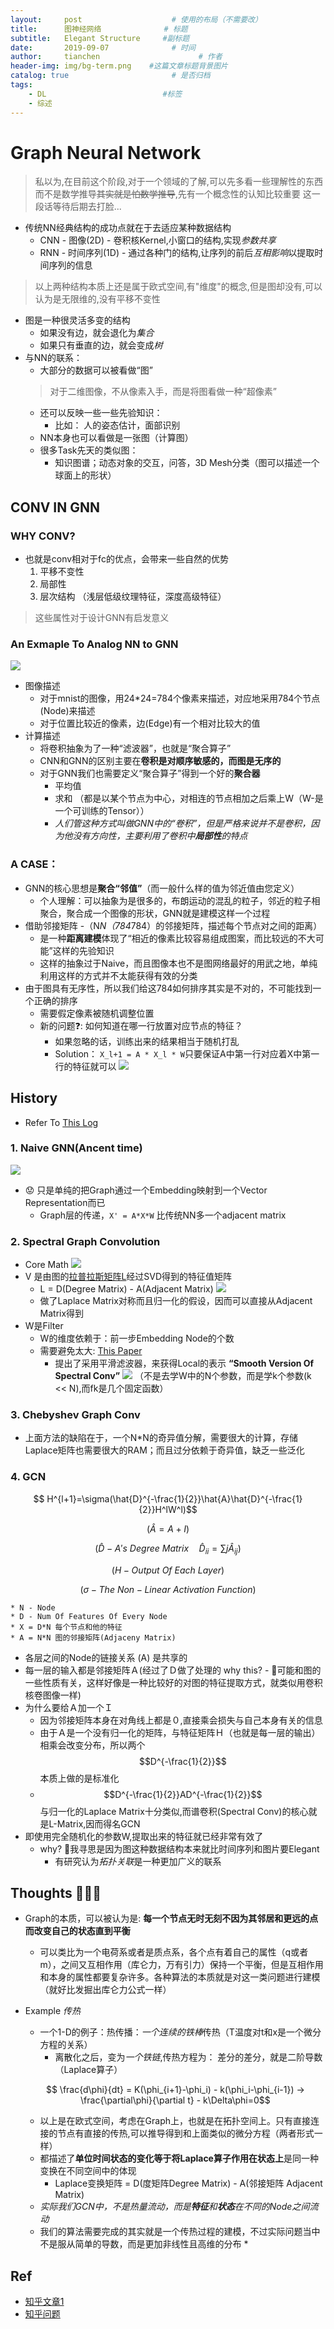 ```yaml
---
layout:     post                    # 使用的布局（不需要改）
title:      图神经网络              # 标题 
subtitle:   Elegant Structure     #副标题
date:       2019-09-07              # 时间
author:     tianchen                      # 作者
header-img: img/bg-term.png    #这篇文章标题背景图片
catalog: true                       # 是否归档
tags:    
    - DL                          #标签
    - 综述
---
```

# Graph Neural Network

> 私以为,在目前这个阶段,对于一个领域的了解,可以先多看一些理解性的东西
> 而不是数学推导~~其实就是怕数学推导~~,先有一个概念性的认知比较重要
> 这一段话等待后期去打脸...

* 传统NN经典结构的成功点就在于去适应某种数据结构
  * CNN - 图像(2D) - 卷积核Kernel,小窗口的结构,实现*参数共享*
  * RNN - 时间序列(1D) - 通过各种门的结构,让序列的前后*互相影响*以提取时间序列的信息
> 以上两种结构本质上还是属于欧式空间,有"维度"的概念,但是图却没有,可以认为是无限维的,没有平移不变性
* 图是一种很灵活多变的结构
    * 如果没有边，就会退化为*集合*
    * 如果只有垂直的边，就会变成*树*
* 与NN的联系：
    * 大部分的数据可以被看做“图”
    > 对于二维图像，不从像素入手，而是将图看做一种“超像素”
    * 还可以反映一些一些先验知识：
        * 比如： 人的姿态估计，面部识别
    * NN本身也可以看做是一张图（计算图）
    * 很多Task先天的类似图：
        * 知识图谱；动态对象的交互，问答，3D Mesh分类（图可以描述一个球面上的形状）

## CONV IN GNN
### WHY CONV?
* 也就是conv相对于fc的优点，会带来一些自然的优势
    1. 平移不变性
    2. 局部性
    3. 层次结构 （浅层低级纹理特征，深度高级特征）
> 这些属性对于设计GNN有启发意义
### An Exmaple To Analog NN to GNN
![](https://github.com/A-suozhang/MyPicBed/raw/master/img/20190907214505.png)
* 图像描述
    * 对于mnist的图像，用24*24=784个像素来描述，对应地采用784个节点(Node)来描述
    * 对于位置比较近的像素，边(Edge)有一个相对比较大的值
* 计算描述
    * 将卷积抽象为了一种“滤波器”，也就是“聚合算子”
    * CNN和GNN的区别主要在**卷积是对顺序敏感的，而图是无序的**
    * 对于GNN我们也需要定义“聚合算子”得到一个好的**聚合器**
        * 平均值
        * 求和 （都是以某个节点为中心，对相连的节点相加之后乘上W（W-是一个可训练的Tensor））
        * *人们管这种方式叫做GNN中的“卷积”，但是严格来说并不是卷积，因为他没有方向性，主要利用了卷积中**局部性**的特点*
### A CASE：
* GNN的核心思想是**聚合“邻值”**（而一般什么样的值为邻近值由您定义）
    * 个人理解：可以抽象为是很多的，布朗运动的混乱的粒子，邻近的粒子相聚合，聚合成一个图像的形状，GNN就是建模这样一个过程
* 借助邻接矩阵 -（N*N（784*784）的邻接矩阵，描述每个节点对之间的距离）
    * 是一种**距离建模**体现了“相近的像素比较容易组成图案，而比较远的不大可能”这样的先验知识
    * 这样的抽象过于Naive，而且图像本也不是图网络最好的用武之地，单纯利用这样的方式并不太能获得有效的分类
* 由于图具有无序性，所以我们给这784如何排序其实是不对的，不可能找到一个正确的排序
    * 需要假定像素被随机调整位置
    * 新的问题❓: 如何知道在哪一行放置对应节点的特征？
        * 如果忽略的话，训练出来的结果相当于随机打乱
        * Solution： ```X_l+1 = A * X_l * W```只要保证A中第一行对应着X中第一行的特征就可以
![](https://github.com/A-suozhang/MyPicBed/raw/master/img/20190907215659.png)

## History
* Refer To [This Log](https://towardsdatascience.com/tutorial-on-graph-neural-networks-for-computer-vision-and-beyond-part-2-be6d71d70f49)
### 1. Naive GNN(Ancent time)
![](https://github.com/A-suozhang/MyPicBed/raw/master/img/20190907225843.png)
* 😟 只是单纯的把Graph通过一个Embedding映射到一个Vector Representation而已
    * Graph层的传递，```X' = A*X*W``` 比传统NN多一个adjacent matrix
### 2. **Spectral Graph Convolution**
* Core Math
![](https://github.com/A-suozhang/MyPicBed/raw/master/img/20190907230951.png)
* V 是由图的[拉普拉斯矩阵L](https://en.wikipedia.org/wiki/Laplacian_matrix)经过SVD得到的特征值矩阵
    * L = D(Degree Matrix) - A(Adjacent Matrix)
    ![](https://github.com/A-suozhang/MyPicBed/raw/master/img/20190907232031.png)
    * 做了Laplace Matrix对称而且归一化的假设，因而可以直接从Adjacent Matrix得到
* W是Filter
    * W的维度依赖于：前一步Embedding Node的个数
    * 需要避免太大: [This Paper](https://arxiv.org/abs/1312.6203)
        * 提出了采用平滑滤波器，来获得Local的表示 **“Smooth Version Of Spectral Conv”**
        ![](https://github.com/A-suozhang/MyPicBed/raw/master/img/20190907233121.png)
        （不是去学W中的N个参数，而是学k个参数(k << N),而fk是几个固定函数）
### 3. Chebyshev Graph Conv
* 上面方法的缺陷在于，一个N*N的奇异值分解，需要很大的计算，存储Laplace矩阵也需要很大的RAM；而且过分依赖于奇异值，缺乏一些泛化  
### 4. GCN

$$ H^{l+1}=\sigma(\hat{D}^{-\frac{1}{2}}\hat{A}\hat{D}^{-\frac{1}{2}}H^lW^l)$$

$$ (\hat{A} = A+I )$$

$$ (\hat{D} - A's\ Degree\ Matrix\quad \hat{D}_{ii} = \sum{j\hat{A}_{ij}})$$

$$ (H - Output\ Of\ Each\ Layer)$$

$$ (\sigma - The\ Non-Linear\ Activation\ Function) $$

    * N - Node
    * D - Num Of Features Of Every Node
    * X = D*N 每个节点和他的特征
    * A = N*N 图的邻接矩阵(Adjaceny Matrix)
* 各层之间的Node的链接关系 (A) 是共享的
* 每一层的输入都是邻接矩阵Ａ(经过了Ｄ做了处理的 why this? - 🤔可能和图的一些性质有关，这样好像是一种比较好的对图的特征提取方式，就类似用卷积核卷图像一样)
* 为什么要给Ａ加一个Ｉ
  * 因为邻接矩阵本身在对角线上都是０,直接乘会损失与自己本身有关的信息
  * 由于Ａ是一个没有归一化的矩阵，与特征矩阵Ｈ（也就是每一层的输出）相乘会改变分布，所以两个$$D^{-\frac{1}{2}}$$本质上做的是标准化
  * $$D^{-\frac{1}{2}}AD^{-\frac{1}{2}}$$与归一化的Laplace Matrix十分类似,而谱卷积(Spectral Conv)的核心就是L-Matrix,因而得名GCN
* 即使用完全随机化的参数W,提取出来的特征就已经非常有效了
  * why? 🤔我寻思是因为图这种数据结构本来就比时间序列和图片要Elegant
    * 有研究认为*拓扑关联*是一种更加广义的联系


## Thoughts 🤔🤔🤔
* Graph的本质，可以被认为是: **每一个节点无时无刻不因为其邻居和更远的点而改变自己的状态直到平衡**
    * 可以类比为一个电荷系或者是质点系，各个点有着自己的属性（q或者m），之间又互相作用（库仑力，万有引力）保持一个平衡，但是互相作用和本身的属性都要复杂许多。各种算法的本质就是对这一类问题进行建模（就好比发掘出库仑力公式一样）
* Example *传热*
    * 一个1-D的例子：热传播：*一个连续的铁棒*传热（T温度对t和x是一个微分方程的关系）
        * 离散化之后，变为*一个铁链*,传热方程为：  差分的差分，就是二阶导数（Laplace算子）

    $$ \frac{d\phi}{dt} = K(\phi_{i+1}-\phi_i) - k(\phi_i-\phi_{i-1}) -> \frac{\partial\phi}{\partial t} - k\Delta\phi=0$$

    * 以上是在欧式空间，考虑在Graph上，也就是在拓扑空间上。只有直接连接的节点有直接的传热,可以推导得到和上面类似的微分方程（两者形式一样）
    * 都描述了**单位时间状态的变化等于将Laplace算子作用在状态上**是同一种变换在不同空间中的体现
        * Laplace变换矩阵 = D(度矩阵Degree Matrix) - A(邻接矩阵 Adjacent Matrix)
    * *实际我们GCN中，不是热量流动，而是**特征**和**状态**在不同的Node之间流动*
    * 我们的算法需要完成的其实就是一个传热过程的建模，不过实际问题当中不是服从简单的导数，而是更加非线性且高维的分布
        * 



## Ref
* [知乎文章1](https://www.zhihu.com/question/54504471/answer/730625049)
* [知乎问题](https://www.zhihu.com/question/54504471)
